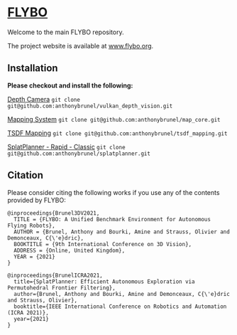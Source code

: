 # [FLYBO](flybo.org)

Welcome to the main FLYBO repository.

The project website is available at www.flybo.org.

## Installation

**Please checkout and install the following:**

[Depth Camera](https://github.com/anthonybrunel/vulkan_depth_vision) 
```git clone git@github.com:anthonybrunel/vulkan_depth_vision.git```

[Mapping System](https://github.com/anthonybrunel/map_core) 
```git clone git@github.com:anthonybrunel/map_core.git```

[TSDF Mapping](https://github.com/anthonybrunel/tsdf_mapping) 
```git clone git@github.com:anthonybrunel/tsdf_mapping.git```

[SplatPlanner - Rapid - Classic](https://github.com/anthonybrunel/splatplanner) 
```git clone git@github.com:anthonybrunel/splatplanner.git```


## Citation

Please consider citing the following works if you use any of the contents provided by FLYBO:

```
@inproceedings{Brunel3DV2021,
  TITLE = {FLYBO: A Unified Benchmark Environment for Autonomous Flying Robots},
  AUTHOR = {Brunel, Anthony and Bourki, Amine and Strauss, Olivier and Demonceaux, C{\'e}dric},
  BOOKTITLE = {9th International Conference on 3D Vision},
  ADDRESS = {Online, United Kingdom},
  YEAR = {2021}
}
```
```
@inproceedings{BrunelICRA2021,
  title={SplatPlanner: Efficient Autonomous Exploration via Permutohedral Frontier Filtering},
  author={Brunel, Anthony and Bourki, Amine and Demonceaux, C{\'e}dric and Strauss, Olivier},
  booktitle={IEEE International Conference on Robotics and Automation (ICRA 2021)},
  year={2021}
}
```

